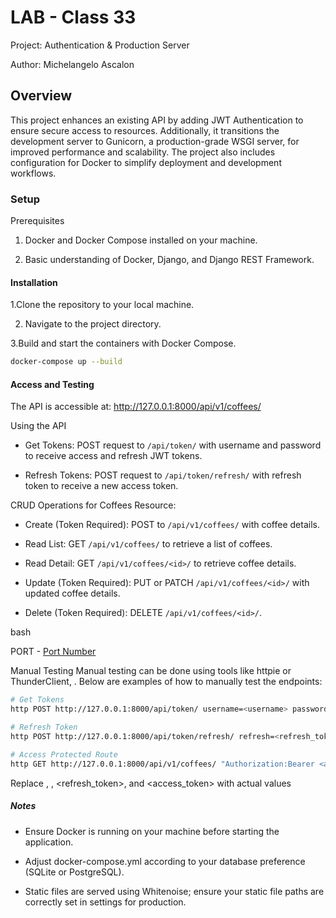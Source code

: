 # LAB - Class 33

Project: Authentication & Production Server

Author: Michelangelo Ascalon

## Overview

This project enhances an existing API by adding JWT Authentication to ensure secure access to resources. Additionally, it transitions the development server to Gunicorn, a production-grade WSGI server, for improved performance and scalability. The project also includes configuration for Docker to simplify deployment and development workflows.

### Setup

Prerequisites

1. Docker and Docker Compose installed on your machine.

2. Basic understanding of Docker, Django, and Django REST Framework.
   
#### Installation

1.Clone the repository to your local machine.

2. Navigate to the project directory.

3.Build and start the containers with Docker Compose.

```bash
docker-compose up --build

```

#### Access and Testing

The API is accessible at: http://127.0.0.1:8000/api/v1/coffees/

Using the API

* Get Tokens: POST request to `/api/token/` with username and password to receive access and refresh JWT tokens.
  
* Refresh Tokens: POST request to `/api/token/refresh/` with refresh token to receive a new access token.

CRUD Operations for Coffees Resource:

* Create (Token Required): POST to `/api/v1/coffees/` with coffee details.
  
* Read List: GET `/api/v1/coffees/` to retrieve a list of coffees.
  
* Read Detail: GET `/api/v1/coffees/<id>/` to retrieve coffee details.
  
* Update (Token Required): PUT or PATCH `/api/v1/coffees/<id>/` with updated coffee details.
  
* Delete (Token Required): DELETE `/api/v1/coffees/<id>/`.

bash

PORT - [Port Number](http://127.0.0.1:8000/api/v1/coffees/)

Manual Testing
Manual testing can be done using tools like httpie or ThunderClient, . Below are examples of how to manually test the endpoints:

```bash
# Get Tokens
http POST http://127.0.0.1:8000/api/token/ username=<username> password=<password>

# Refresh Token
http POST http://127.0.0.1:8000/api/token/refresh/ refresh=<refresh_token>

# Access Protected Route
http GET http://127.0.0.1:8000/api/v1/coffees/ "Authorization:Bearer <access_token>"

```
Replace <username>, <password>, <refresh_token>, and <access_token> with actual values

##### Notes

* Ensure Docker is running on your machine before starting the application.
  
* Adjust docker-compose.yml according to your database preference (SQLite or PostgreSQL).

* Static files are served using Whitenoise; ensure your static file paths are correctly set in settings for production.